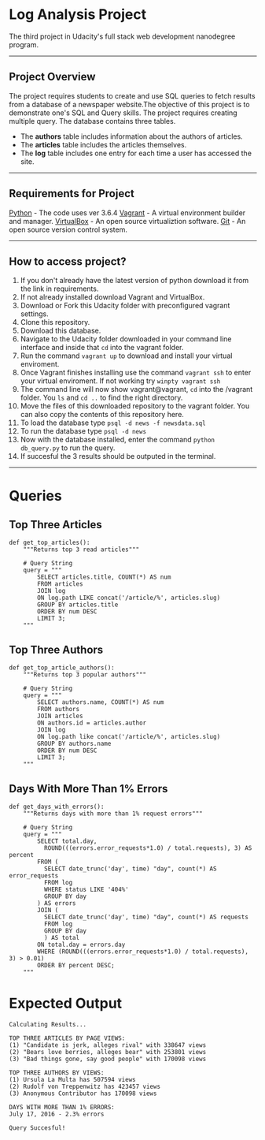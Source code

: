 # Log Analysis Project
The third project in Udacity's full stack web development nanodegree program.

___

## Project Overview
The project requires students to create and use SQL queries to fetch results from a database of a newspaper website.The objective of this project is to demonstrate one's SQL and Query skills. The project requires creating multiple query. The database contains three tables.

* The **authors** table includes information about the authors of articles.
* The **articles** table includes the articles themselves.
* The **log** table includes one entry for each time a user has accessed the site.

___

## Requirements for Project
[Python](https://www.python.org/download/releases/3.0/) - The code uses ver 3.6.4
[Vagrant](https://www.vagrantup.com/downloads.html) - A virtual environment builder and manager.
[VirtualBox](https://www.virtualbox.org/wiki/Downloads) - An open source virtualiztion software.
[Git](https://git-scm.com/downloads) - An open source version control system.

___

## How to access project?

1. If you don't already have the latest version of python download it from the link in requirements.
2. If not already installed download Vagrant and VirtualBox.
3. Download or Fork this Udacity folder with preconfigured vagrant settings.
4. Clone this repository.
5. Download this database.
6. Navigate to the Udacity folder downloaded in your command line interface and inside that `cd` into the vagrant folder.
7. Run the command `vagrant up` to download and install your virtual enviroment.
8. Once Vagrant finishes installing use the command `vagrant ssh` to enter your virtual enviroment. If not working try `winpty vagrant ssh`
9. The command line will now show vagrant@vagrant, `cd` into the /vagrant folder. You `ls` and `cd ..` to find the right directory.
10. Move the files of this downloaded repository to the vagrant folder. You can also copy the contents of this repository here.
11. To load the database type `psql -d news -f newsdata.sql`
12. To run the database type `psql -d news`
13. Now with the database installed, enter the command `python db_query.py` to run the query.
14. If succesful the 3 results should be outputed in the terminal.

___

# Queries

## Top Three Articles
```
def get_top_articles():
    """Returns top 3 read articles"""

    # Query String
    query = """
        SELECT articles.title, COUNT(*) AS num
        FROM articles
        JOIN log
        ON log.path LIKE concat('/article/%', articles.slug)
        GROUP BY articles.title
        ORDER BY num DESC
        LIMIT 3;
    """
```

## Top Three Authors
```
def get_top_article_authors():
    """Returns top 3 popular authors"""

    # Query String
    query = """
        SELECT authors.name, COUNT(*) AS num
        FROM authors
        JOIN articles
        ON authors.id = articles.author
        JOIN log
        ON log.path like concat('/article/%', articles.slug)
        GROUP BY authors.name
        ORDER BY num DESC
        LIMIT 3;
    """
```

## Days With More Than 1% Errors
```
def get_days_with_errors():
    """Returns days with more than 1% request errors"""

    # Query String
    query = """
        SELECT total.day,
          ROUND(((errors.error_requests*1.0) / total.requests), 3) AS percent
        FROM (
          SELECT date_trunc('day', time) "day", count(*) AS error_requests
          FROM log
          WHERE status LIKE '404%'
          GROUP BY day
        ) AS errors
        JOIN (
          SELECT date_trunc('day', time) "day", count(*) AS requests
          FROM log
          GROUP BY day
          ) AS total
        ON total.day = errors.day
        WHERE (ROUND(((errors.error_requests*1.0) / total.requests), 3) > 0.01)
        ORDER BY percent DESC;
    """
```
# Expected Output
```
Calculating Results...

TOP THREE ARTICLES BY PAGE VIEWS:
(1) "Candidate is jerk, alleges rival" with 338647 views
(2) "Bears love berries, alleges bear" with 253801 views
(3) "Bad things gone, say good people" with 170098 views

TOP THREE AUTHORS BY VIEWS:
(1) Ursula La Multa has 507594 views
(2) Rudolf von Treppenwitz has 423457 views
(3) Anonymous Contributor has 170098 views

DAYS WITH MORE THAN 1% ERRORS:
July 17, 2016 - 2.3% errors

Query Succesful!
```